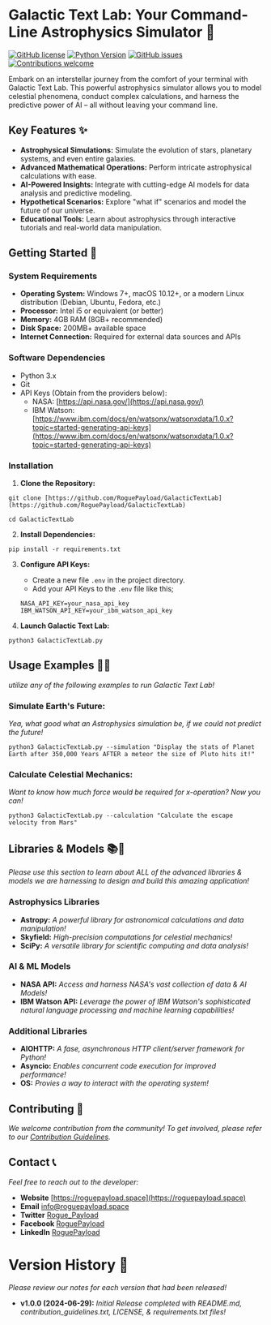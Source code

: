 # Galactic Text Lab: Your Command-Line Astrophysics Simulator 🚀

[![GitHub license](https://img.shields.io/github/license/RoguePayload/GalacticTextLab)](https://github.com/RoguePayload/GalacticTextLab/blob/main/LICENSE)
[![Python Version](https://img.shields.io/badge/python-3.x-blue.svg)](https://www.python.org/downloads/)
[![GitHub issues](https://img.shields.io/github/issues/RoguePayload/GalacticTextLab)](https://github.com/RoguePayload/GalacticTextLab/issues)
[![Contributions welcome](https://img.shields.io/badge/contributions-welcome-brightgreen.svg?style=flat)](https://github.com/RoguePayload/GalacticTextLab/blob/main/CONTRIBUTING.md)

Embark on an interstellar journey from the comfort of your terminal with Galactic Text Lab. This powerful astrophysics simulator allows you to model celestial phenomena, conduct complex calculations, and harness the predictive power of AI – all without leaving your command line.

## Key Features ✨

* **Astrophysical Simulations:** Simulate the evolution of stars, planetary systems, and even entire galaxies.
* **Advanced Mathematical Operations:** Perform intricate astrophysical calculations with ease.
* **AI-Powered Insights:** Integrate with cutting-edge AI models for data analysis and predictive modeling.
* **Hypothetical Scenarios:** Explore "what if" scenarios and model the future of our universe.
* **Educational Tools:** Learn about astrophysics through interactive tutorials and real-world data manipulation.

## Getting Started 🚀

### System Requirements

* **Operating System:** Windows 7+, macOS 10.12+, or a modern Linux distribution (Debian, Ubuntu, Fedora, etc.)
* **Processor:** Intel i5 or equivalent (or better)
* **Memory:** 4GB RAM (8GB+ recommended)
* **Disk Space:** 200MB+ available space
* **Internet Connection:** Required for external data sources and APIs

### Software Dependencies

* Python 3.x
* Git
* API Keys (Obtain from the providers below):
    * NASA: [https://api.nasa.gov/](https://api.nasa.gov/)
    * IBM Watson: [https://www.ibm.com/docs/en/watsonx/watsonxdata/1.0.x?topic=started-generating-api-keys](https://www.ibm.com/docs/en/watsonx/watsonxdata/1.0.x?topic=started-generating-api-keys)

### Installation

1. **Clone the Repository:**
```
git clone [https://github.com/RoguePayload/GalacticTextLab](https://github.com/RoguePayload/GalacticTextLab)

cd GalacticTextLab
```

2. **Install Dependencies:**
```
pip install -r requirements.txt
```

3. **Configure API Keys:**
    * Create a new file `.env` in the project directory.  
    * Add your API Keys to the `.env` file like this;
    ```
    NASA_API_KEY=your_nasa_api_key
    IBM_WATSON_API_KEY=your_ibm_watson_api_key
    ```

4. **Launch Galactic Text Lab:**
```
python3 GalacticTextLab.py
```

## Usage Examples 👩‍🚀
_utilize any of the following examples to run Galactic Text Lab!_

### Simulate Earth's Future:
_Yea, what good what an Astrophysics simulation be, if we could not predict the future!_
```
python3 GalacticTextLab.py --simulation "Display the stats of Planet Earth after 350,000 Years AFTER a meteor the size of Pluto hits it!"
```
### Calculate Celestial Mechanics:
_Want to know how much force would be required for x-operation? Now you can!_
```
python3 GalacticTextLab.py --calculation "Calculate the escape velocity from Mars"
```

## Libraries & Models 📚🧠
_Please use this section to learn about ALL of the advanced libraries & models we are harnessing to design and build this amazing application!_

### Astrophysics Libraries
* **Astropy:** _A powerful library for astronomical calculations and data manipulation!_
* **Skyfield:** _High-precision computations for celestial mechanics!_
* **SciPy:** _A versatile library for scientific computing and data analysis!_

### AI & ML Models
* **NASA API:** _Access and harness NASA's vast collection of data & AI Models!_
* **IBM Watson API:** _Leverage the power of IBM Watson's sophisticated natural language processing and machine learning capabilities!_

### Additional Libraries
* **AIOHTTP:** _A fase, asynchronous HTTP client/server framework for Python!_
* **Asyncio:** _Enables concurrent code execution for improved performance!_
* **OS:** _Provies a way to interact with the operating system!_

## Contributing 🤝
_We welcome contribution from the community! To get involved, please refer to our [Contribution Guidelines](contribution_guidelines.txt)._

## Contact 📞
_Feel free to reach out to the developer:_
* **Website** [https://roguepayload.space](https://roguepayload.space)  
* **Email** [info@roguepayload.space](mailto:info@roguepayload.space)
* **Twitter** [Rogue_Payload](https://x.com/Rogue_Payload)  
* **Facebook** [RoguePayload](https://www.facebook.com/RoguePayload)  
* **LinkedIn** [RoguePayload](https://www.linkedin.com/in/rogue-payload/)

# Version History 📜
_Please review our notes for each version that had been released!_

* **v1.0.0 (2024-06-29):** _Initial Release completed with README.md, contribution_guidelines.txt, LICENSE, & requirements.txt files!_
